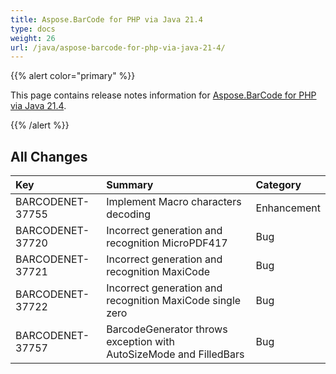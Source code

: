 ```yaml
---
title: Aspose.BarCode for PHP via Java 21.4
type: docs
weight: 26
url: /java/aspose-barcode-for-php-via-java-21-4/
---
```


{{% alert color="primary" %}} 

This page contains release notes information for [Aspose.BarCode for PHP via Java 21.4](https://downloads.aspose.com/barcode/phpjava/new-releases/aspose.barcode-for-php-via-java-21.4/).

{{% /alert %}} 
## **All Changes**

|**Key**|**Summary**|**Category**|
| :- | :- | :- |
|BARCODENET-37755|Implement Macro characters decoding|Enhancement|
|BARCODENET-37720|Incorrect generation and recognition MicroPDF417|Bug|
|BARCODENET-37721|Incorrect generation and recognition MaxiCode|Bug|
|BARCODENET-37722|Incorrect generation and recognition MaxiCode single zero|Bug|
|BARCODENET-37757|BarcodeGenerator throws exception with AutoSizeMode and FilledBars|Bug|